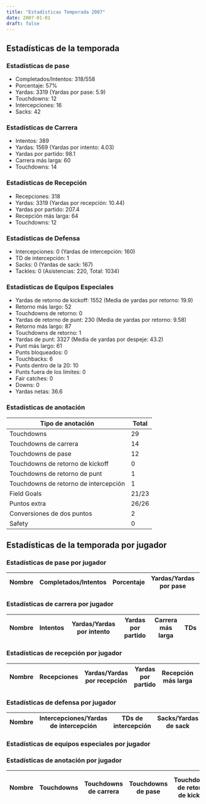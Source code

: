 ```yaml
---
title: "Estadísticas Temporada 2007"
date: 2007-01-01
draft: false
---
```


## Estadísticas de la temporada
### Estadísticas de pase
* Completados/Intentos: 318/558
* Porcentaje: 57%
* Yardas: 3319 (Yardas por pase: 5.9)
* Touchdowns: 12
* Intercepciones: 16
* Sacks: 42

### Estadísticas de Carrera
* Intentos: 389
* Yardas: 1569 (Yardas por intento: 4.03)
* Yardas por partido: 98.1
* Carrera más larga: 60
* Touchdowns: 14

### Estadísticas de Recepción
* Recepciones: 318
* Yardas: 3319 (Yardas por recepción: 10.44)
* Yardas por partido: 207.4
* Recepción más larga: 64
* Touchdowns: 12

### Estadísticas de Defensa
* Intercepciones: 0 (Yardas de intercepción: 160)
* TD de intercepción: 1
* Sacks: 0 (Yardas de sack: 167)
* Tackles: 0 (Asistencias: 220, Total: 1034)

### Estadísticas de Equipos Especiales
* Yardas de retorno de kickoff: 1552 (Media de yardas por retorno: 19.9)
* Retorno más largo: 52
* Touchdowns de retorno: 0
* Yardas de retorno de punt: 230 (Media de yardas por retorno: 9.58)
* Retorno más largo: 87
* Touchdowns de retorno: 1
* Yardas de punt: 3327 (Media de yardas por despeje: 43.2)
* Punt más largo: 61
* Punts bloqueados: 0
* Touchbacks: 6
* Punts dentro de la 20: 10
* Punts fuera de los límites: 0
* Fair catches: 0
* Downs: 0
* Yardas netas: 36.6

### Estadísticas de anotación
| Tipo de anotación | Total |
|-------------------|-------|
| Touchdowns | 29 |
| Touchdowns de carrera | 14 |
| Touchdowns de pase | 12 |
| Touchdowns de retorno de kickoff | 0 |
| Touchdowns de retorno de punt | 1 |
| Touchdowns de retorno de intercepción | 1 |
| Field Goals | 21/23 |
| Puntos extra | 26/26 |
| Conversiones de dos puntos | 2 |
| Safety | 0 |

## Estadísticas de la temporada por jugador
### Estadísticas de pase por jugador
| Nombre | Completados/Intentos | Porcentaje | Yardas/Yardas por pase | TDs | Intercepciones | Sacks |
|--------|----------------------|------------|------------------------|-----|----------------|-------|


### Estadísticas de carrera por jugador
| Nombre | Intentos | Yardas/Yardas por intento | Yardas por partido | Carrera más larga | TDs |
|--------|----------|--------------------------|--------------------|-------------------|-----|


### Estadísticas de recepción por jugador
| Nombre | Recepciones | Yardas/Yardas por recepción | Yardas por partido | Recepción más larga | TDs |
|--------|-------------|----------------------------|--------------------|---------------------|-----|


### Estadísticas de defensa por jugador
| Nombre | Intercepciones/Yardas de intercepción | TDs de intercepción | Sacks/Yardas de sack | Tackles/Asistencias/Total |
|--------|--------------------------------------|---------------------|-----------------------|--------------------------|


### Estadísticas de equipos especiales por jugador
<!-- Puedes agregar aquí tablas para KickoffReturn, PuntReturn, Punting, Kicking si lo necesitas -->

### Estadísticas de anotación por jugador
| Nombre | Touchdowns | Touchdowns de carrera | Touchdowns de pase | Touchdowns de retorno de kickoff | Touchdowns de retorno de punt | Touchdowns de retorno de intercepción | Field Goals | Puntos extra | Conversiones de dos puntos | Safety |
|--------|------------|----------------|---------------------|----------------------------------|-------------------------------|----------------------------------|------------|--------------|--------------------------|--------|
